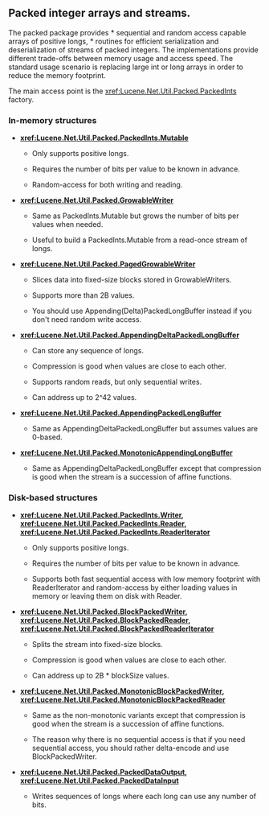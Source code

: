 ﻿<!--
 Licensed to the Apache Software Foundation (ASF) under one or more
 contributor license agreements.  See the NOTICE file distributed with
 this work for additional information regarding copyright ownership.
 The ASF licenses this file to You under the Apache License, Version 2.0
 (the "License"); you may not use this file except in compliance with
 the License.  You may obtain a copy of the License at

     http://www.apache.org/licenses/LICENSE-2.0

 Unless required by applicable law or agreed to in writing, software
 distributed under the License is distributed on an "AS IS" BASIS,
 WITHOUT WARRANTIES OR CONDITIONS OF ANY KIND, either express or implied.
 See the License for the specific language governing permissions and
 limitations under the License.
-->

## Packed integer arrays and streams.

 The packed package provides * sequential and random access capable arrays of positive longs, * routines for efficient serialization and deserialization of streams of packed integers. The implementations provide different trade-offs between memory usage and access speed. The standard usage scenario is replacing large int or long arrays in order to reduce the memory footprint. 

 The main access point is the <xref:Lucene.Net.Util.Packed.PackedInts> factory. 

### In-memory structures

*   __<xref:Lucene.Net.Util.Packed.PackedInts.Mutable>__

    *   Only supports positive longs.

    *   Requires the number of bits per value to be known in advance.

    *   Random-access for both writing and reading.

*   __<xref:Lucene.Net.Util.Packed.GrowableWriter>__

    *   Same as PackedInts.Mutable but grows the number of bits per values when needed.

    *   Useful to build a PackedInts.Mutable from a read-once stream of longs.

*   __<xref:Lucene.Net.Util.Packed.PagedGrowableWriter>__

    *   Slices data into fixed-size blocks stored in GrowableWriters.

    *   Supports more than 2B values.

    *   You should use Appending(Delta)PackedLongBuffer instead if you don't need random write access.

*   __<xref:Lucene.Net.Util.Packed.AppendingDeltaPackedLongBuffer>__

    *   Can store any sequence of longs.

    *   Compression is good when values are close to each other.

    *   Supports random reads, but only sequential writes.

    *   Can address up to 2^42 values.

*   __<xref:Lucene.Net.Util.Packed.AppendingPackedLongBuffer>__

    *   Same as AppendingDeltaPackedLongBuffer but assumes values are 0-based.

*   __<xref:Lucene.Net.Util.Packed.MonotonicAppendingLongBuffer>__

    *   Same as AppendingDeltaPackedLongBuffer except that compression is good when the stream is a succession of affine functions.

### Disk-based structures

*   __<xref:Lucene.Net.Util.Packed.PackedInts.Writer>, <xref:Lucene.Net.Util.Packed.PackedInts.Reader>, <xref:Lucene.Net.Util.Packed.PackedInts.ReaderIterator>__

    *   Only supports positive longs.

    *   Requires the number of bits per value to be known in advance.

    *   Supports both fast sequential access with low memory footprint with ReaderIterator and random-access by either loading values in memory or leaving them on disk with Reader.

*   __<xref:Lucene.Net.Util.Packed.BlockPackedWriter>, <xref:Lucene.Net.Util.Packed.BlockPackedReader>, <xref:Lucene.Net.Util.Packed.BlockPackedReaderIterator>__

    *   Splits the stream into fixed-size blocks.

    *   Compression is good when values are close to each other.

    *   Can address up to 2B * blockSize values.

*   __<xref:Lucene.Net.Util.Packed.MonotonicBlockPackedWriter>, <xref:Lucene.Net.Util.Packed.MonotonicBlockPackedReader>__

    *   Same as the non-monotonic variants except that compression is good when the stream is a succession of affine functions.

    *   The reason why there is no sequential access is that if you need sequential access, you should rather delta-encode and use BlockPackedWriter.

*   __<xref:Lucene.Net.Util.Packed.PackedDataOutput>, <xref:Lucene.Net.Util.Packed.PackedDataInput>__

    *   Writes sequences of longs where each long can use any number of bits.